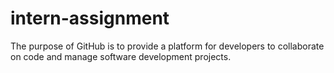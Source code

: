# intern-assignment
The purpose of GitHub is to provide a platform for developers to collaborate on code and manage software development projects.
